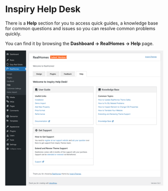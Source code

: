 # Inspiry Help Desk

There is a **Help** section for you to access quick guides, a knowledge base for common questions and issues so you can resolve common problems quickly.

You can find it by browsing the **Dashboard → RealHomes → Help** page.

![Help](images/rh-tabs/help.png)
